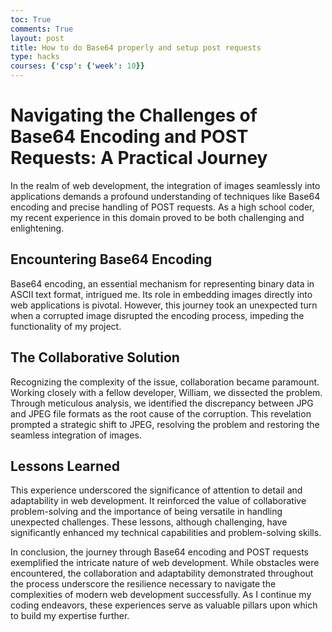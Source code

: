 ```yaml
---
toc: True
comments: True
layout: post
title: How to do Base64 properly and setup post requests
type: hacks
courses: {'csp': {'week': 10}}
---
```


# **Navigating the Challenges of Base64 Encoding and POST Requests: A Practical Journey**

In the realm of web development, the integration of images seamlessly into applications demands a profound understanding of techniques like Base64 encoding and precise handling of POST requests. As a high school coder, my recent experience in this domain proved to be both challenging and enlightening.

## **Encountering Base64 Encoding**

Base64 encoding, an essential mechanism for representing binary data in ASCII text format, intrigued me. Its role in embedding images directly into web applications is pivotal. However, this journey took an unexpected turn when a corrupted image disrupted the encoding process, impeding the functionality of my project.

## **The Collaborative Solution**

Recognizing the complexity of the issue, collaboration became paramount. Working closely with a fellow developer, William, we dissected the problem. Through meticulous analysis, we identified the discrepancy between JPG and JPEG file formats as the root cause of the corruption. This revelation prompted a strategic shift to JPEG, resolving the problem and restoring the seamless integration of images.

## **Lessons Learned**

This experience underscored the significance of attention to detail and adaptability in web development. It reinforced the value of collaborative problem-solving and the importance of being versatile in handling unexpected challenges. These lessons, although challenging, have significantly enhanced my technical capabilities and problem-solving skills.

In conclusion, the journey through Base64 encoding and POST requests exemplified the intricate nature of web development. While obstacles were encountered, the collaboration and adaptability demonstrated throughout the process underscore the resilience necessary to navigate the complexities of modern web development successfully. As I continue my coding endeavors, these experiences serve as valuable pillars upon which to build my expertise further.
